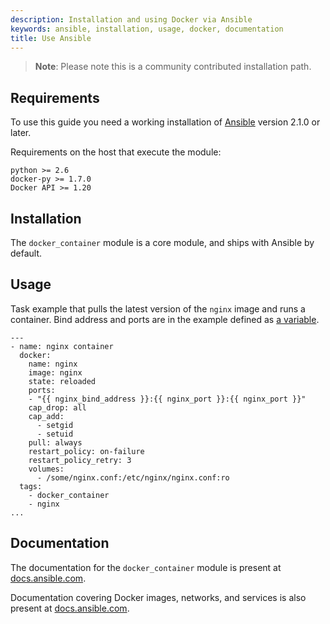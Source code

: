 ```yaml
---
description: Installation and using Docker via Ansible
keywords: ansible, installation, usage, docker, documentation
title: Use Ansible
---
```


> **Note**:
> Please note this is a community contributed installation path.

## Requirements

To use this guide you need a working installation of
[Ansible](https://www.ansible.com/) version 2.1.0 or later.

Requirements on the host that execute the module:

```
python >= 2.6
docker-py >= 1.7.0
Docker API >= 1.20
```

## Installation

The `docker_container` module is a core module, and ships with
Ansible by default.

## Usage

Task example that pulls the latest version of the `nginx` image and
runs a container. Bind address and ports are in the example defined
as [a variable](https://docs.ansible.com/ansible/playbooks_variables.html).

```
---
- name: nginx container
  docker:
    name: nginx
    image: nginx
    state: reloaded
    ports:
    - "{{ nginx_bind_address }}:{{ nginx_port }}:{{ nginx_port }}"
    cap_drop: all
    cap_add:
      - setgid
      - setuid
    pull: always
    restart_policy: on-failure
    restart_policy_retry: 3
    volumes:
      - /some/nginx.conf:/etc/nginx/nginx.conf:ro
  tags:
    - docker_container
    - nginx
...
```

## Documentation

The documentation for the `docker_container` module is present at
[docs.ansible.com](https://docs.ansible.com/ansible/docker_container_module.html).

Documentation covering Docker images, networks, and services is also present
at [docs.ansible.com](https://docs.ansible.com/ansible/list_of_cloud_modules.html#docker).
